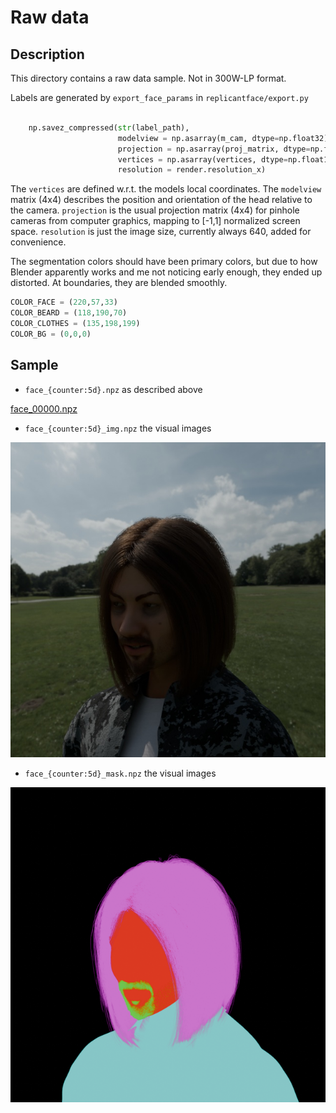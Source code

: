 # Raw data

## Description

This directory contains a raw data sample. Not in 300W-LP format.

Labels are generated by `export_face_params` in `replicantface/export.py`

```Python

    np.savez_compressed(str(label_path),
                        modelview = np.asarray(m_cam, dtype=np.float32),
                        projection = np.asarray(proj_matrix, dtype=np.float32),
                        vertices = np.asarray(vertices, dtype=np.float16),
                        resolution = render.resolution_x)
```

The `vertices` are defined w.r.t. the models local coordinates. The `modelview` matrix (4x4) describes the position and
orientation of the head relative to the camera. `projection` is the usual projection matrix (4x4) for pinhole cameras
from computer graphics, mapping to [-1,1] normalized screen space. `resolution` is just the image size, currently always
640, added for convenience.

The segmentation colors should have been primary colors, but due to how Blender apparently works and me not
noticing early enough, they ended up distorted. At boundaries, they are blended smoothly.
```python
COLOR_FACE = (220,57,33)
COLOR_BEARD = (118,190,70)
COLOR_CLOTHES = (135,198,199)
COLOR_BG = (0,0,0)
```

## Sample

* `face_{counter:5d}.npz` as described above

 [face_00000.npz](face_00000.npz)

* `face_{counter:5d}_img.npz` the visual images

![](face_00000_img.jpg)

* `face_{counter:5d}_mask.npz` the visual images

![](face_00000_mask.png)